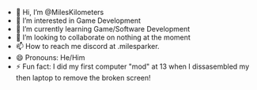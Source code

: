 - 👋 Hi, I’m @MilesKilometers
- 👀 I’m interested in Game Development
- 🌱 I’m currently learning Game/Software Development
- 💞️ I’m looking to collaborate on nothing at the moment
- 📫 How to reach me discord at .milesparker.
- 😄 Pronouns: He/Him
- ⚡ Fun fact: I did my first computer "mod" at 13 when I dissasembled my then laptop to remove the broken screen!

<!---
MilesKilometers/MilesKilometers is a ✨ special ✨ repository because its `README.md` (this file) appears on your GitHub profile.
You can click the Preview link to take a look at your changes.
--->

